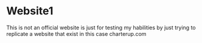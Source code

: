# Website1
This is not an official website is just for testing my habilities by just trying to replicate a website that exist in this case charterup.com
